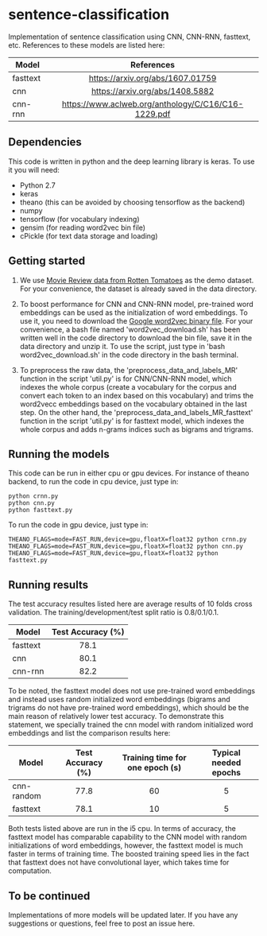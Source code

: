 # sentence-classification
Implementation of sentence classification using CNN, CNN-RNN, fasttext, etc. References to these models are listed here:

| Model        | References | 
| ------------- |:-------------:|
| fasttext      | https://arxiv.org/abs/1607.01759 |
| cnn      |   https://arxiv.org/abs/1408.5882   |
| cnn-rnn |  https://www.aclweb.org/anthology/C/C16/C16-1229.pdf  |

## Dependencies

This code is written in python and the deep learning library is keras. To use it you will need:

* Python 2.7
* keras
* theano (this can be avoided by choosing tensorflow as the backend)
* numpy
* tensorflow (for vocabulary indexing)
* gensim (for reading word2vec bin file)
* cPickle (for text data storage and loading)

## Getting started

1. We use [Movie Review data from Rotten Tomatoes](http://www.cs.cornell.edu/people/pabo/movie-review-data/) as the demo dataset. For your convenience, the dataset is already saved in the data directory.

2. To boost performance for CNN and CNN-RNN model, pre-trained word embeddings can be used as the initialization of word embeddings. To use it, you need to download the [Google word2vec binary file](https://code.google.com/p/word2vec/). For your convenience, a bash file named 'word2vec_download.sh' has been written well in the code directory to download the bin file, save it in the data directory and unzip it. To use the script, just type in 'bash word2vec_download.sh' in the code directory in the bash terminal.

3. To preprocess the raw data, the 'preprocess_data_and_labels_MR' function in the script 'util.py' is for CNN/CNN-RNN model, which indexes the whole corpus (create a vocabulary for the corpus and convert each token to an index based on this vocabulary) and trims the word2vecc embeddings based on the vocabulary obtained in the last step. On the other hand, the 'preprocess_data_and_labels_MR_fasttext' function in the script 'util.py' is for fasttext model, which indexes the whole corpus and adds n-grams indices such as bigrams and trigrams.

## Running the models

This code can be run in either cpu or gpu devices. For instance of theano backend, to run the code in cpu device, just type in:
```
python crnn.py
python cnn.py
python fasttext.py
```
To run the code in gpu device, just type in:
```
THEANO_FLAGS=mode=FAST_RUN,device=gpu,floatX=float32 python crnn.py 
THEANO_FLAGS=mode=FAST_RUN,device=gpu,floatX=float32 python cnn.py
THEANO_FLAGS=mode=FAST_RUN,device=gpu,floatX=float32 python fasttext.py 
```

## Running results
The test accuracy resultes listed here are average results of 10 folds cross validation. The training/development/test split ratio is 0.8/0.1/0.1.

| Model        | Test Accuracy (%)| 
| ------------- |:-------------:|
| fasttext      | 78.1 |
| cnn      |   80.1    |
| cnn-rnn | 82.2      |

To be noted, the fasttext model does not use pre-trained word embeddings and instead uses random initialized word embeddings (bigrams and trigrams do not have pre-trained word embeddings), which should be the main reason of relatively lower test accuracy. To demonstrate this statement, we specially trained the cnn model with random initialized word embeddings and list the comparison results here:

| Model        | Test Accuracy (%)| Training time for one epoch (s) | Typical needed epochs |
| ------------- |:-------------:| :----------: | :------------: |
| cnn-random     | 77.8 | 60 | 5 |
| fasttext      |   78.1    | 10 | 5 |

Both tests listed above are run in the i5 cpu. In terms of accuracy, the fasttext model has comparable capability to the CNN model with random initializations of word embeddings, however, the fasttext model is much faster in terms of training time. The boosted training speed lies in the fact that fasttext does not have convolutional layer, which takes time for computation.

## To be continued

Implementations of more models will be updated later. If you have any suggestions or questions, feel free to post an issue here.
